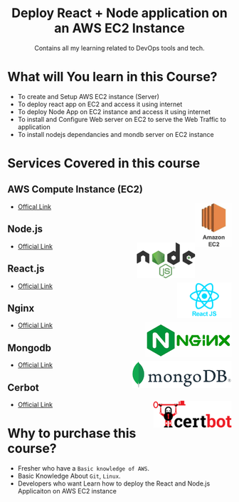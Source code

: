 # <h1 align="center"> Deploy React + Node application on an AWS EC2 Instance </h1>

<p align="center"> Contains all my learning related to DevOps tools and tech.</p>



# What will You learn  in this Course?
- To create and Setup AWS EC2 instance (Server) 
- To deploy react app on EC2 and access it using internet 
- To deploy Node App on EC2 instance and access it using internet
- To install and Configure Web server on EC2 to serve the Web Traffic to application
- To install nodejs dependancies and mondb server on EC2 instance

# Services Covered in this course

## AWS Compute Instance (EC2)
<img align="right" src="https://github.com/DipakBodare/udemy-course-images/blob/main/ec2/ec2.jpeg" height="100" alt="AWS Compute Instance (EC2)"> 

- [Offical Link](https://aws.amazon.com/ec2/)


## Node.js 
<img align="right" src="https://github.com/DipakBodare/udemy-course-images/blob/main/ec2/nodejs.png" height="80" alt="Node.js"> 

- [Official Link](https://nodejs.org/)


## React.js
<img align="right" src="https://github.com/DipakBodare/udemy-course-images/blob/main/ec2/react.png" height="80" alt="React.js"> 

- [Official Link](https://reactjs.org/)

## Nginx
<img align="right" src="https://github.com/DipakBodare/udemy-course-images/blob/main/ec2/nginx.png" height="80" alt="Nginx"> 

- [Official Link](https://www.nginx.com/)


## Mongodb
<img align="right" src="https://github.com/DipakBodare/udemy-course-images/blob/main/ec2/mongodb.png" height="60" alt="Mongodb"> 

- [Official Link](https://www.mongodb.com/)

## Cerbot
<img align="right" src="https://github.com/DipakBodare/udemy-course-images/blob/main/ec2/certbot.png" height="60" alt="Certbot"> 

- [Official Link](https://certbot.eff.org/)


# Why to purchase this course?
- Fresher who have a `Basic knowledge of AWS`.
- Basic Knowledge About `Git`, `Linux`.
- Developers who want Learn how to deploy the React and Node.js Applicaiton on AWS EC2 instance


